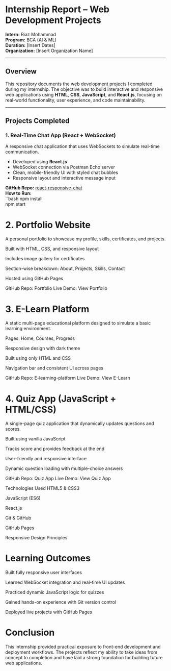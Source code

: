 # Internship Report – Web Development Projects

**Intern:** Riaz Mohammad  
**Program:** BCA (AI & ML)  
**Duration:** [Insert Dates]  
**Organization:** [Insert Organization Name]  

---

## Overview

This repository documents the web development projects I completed during my internship. The objective was to build interactive and responsive web applications using **HTML**, **CSS**, **JavaScript**, and **React.js**, focusing on real-world functionality, user experience, and code maintainability.

---

## Projects Completed

### 1. Real-Time Chat App (React + WebSocket)

A responsive chat application that uses WebSockets to simulate real-time communication.

- Developed using **React.js**
- WebSocket connection via Postman Echo server
- Clean, mobile-friendly UI with styled chat bubbles
- Responsive layout and interactive message input

**GitHub Repo:** [react-responsive-chat](https://github.com/Riaz1909/react-responsive-chat)  
**How to Run:**  
``bash
npm install  
npm start


# 2. Portfolio Website
A personal portfolio to showcase my profile, skills, certificates, and projects.

Built with HTML, CSS, and responsive layout

Includes image gallery for certificates

Section-wise breakdown: About, Projects, Skills, Contact

Hosted using GitHub Pages

GitHub Repo: Portfolio
Live Demo: View Portfolio

# 3. E-Learn Platform
A static multi-page educational platform designed to simulate a basic learning environment.

Pages: Home, Courses, Progress

Responsive design with dark theme

Built using only HTML and CSS

Navigation bar and consistent UI across pages

GitHub Repo: E-learning-platform
Live Demo: View E-Learn

# 4. Quiz App (JavaScript + HTML/CSS)
A single-page quiz application that dynamically updates questions and scores.

Built using vanilla JavaScript

Tracks score and provides feedback at the end

User-friendly and responsive interface

Dynamic question loading with multiple-choice answers

GitHub Repo: Quiz App
Live Demo: View Quiz App

Technologies Used
HTML5 & CSS3

JavaScript (ES6)

React.js

Git & GitHub

GitHub Pages

Responsive Design Principles

# Learning Outcomes
Built fully responsive user interfaces

Learned WebSocket integration and real-time UI updates

Practiced dynamic JavaScript logic for quizzes

Gained hands-on experience with Git version control

Deployed live projects with GitHub Pages

# Conclusion
This internship provided practical exposure to front-end development and deployment workflows. The projects reflect my ability to take ideas from concept to completion and have laid a strong foundation for building future web applications.
